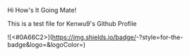 Hi How's It Going Mate!

This is a test file for Kenwu9's Github Profile

![<#0A66C2>](https://img.shields.io/badge/<Badge Text>-<Background Color>?style=for-the-badge&logo=<Icon Name>&logoColor=<Logo Color>)
